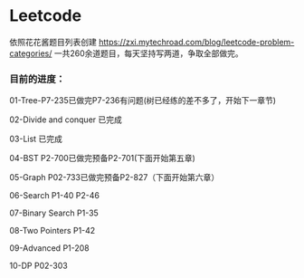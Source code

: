 # Leetcode
 依照花花酱题目列表创建
 https://zxi.mytechroad.com/blog/leetcode-problem-categories/
 一共260余道题目，每天坚持写两道，争取全部做完。
 
 ### 目前的进度：
 01-Tree-P7-235已做完P7-236有问题(树已经练的差不多了，开始下一章节)
 
 02-Divide and conquer 已完成
 
 03-List 已完成
 
 04-BST P2-700已做完预备P2-701(下面开始第五章)

 05-Graph P02-733已做完预备P2-827（下面开始第六章）
 
 06-Search P1-40 
           P2-46

 07-Binary Search P1-35
 
 08-Two Pointers P1-42
 
 09-Advanced P1-208
 
 10-DP P02-303
